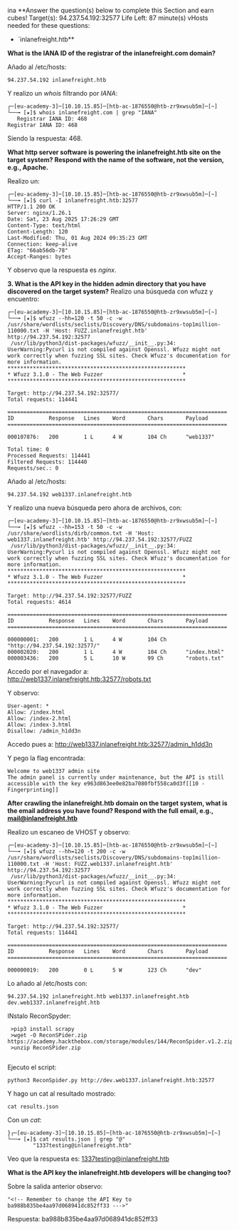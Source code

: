 ina
**Answer the question(s) below to complete this Section and earn cubes!
Target(s): 94.237.54.192:32577
Life Left: 87 minute(s)
vHosts needed for these questions:
- `inlanefreight.htb**

**What is the IANA ID of the registrar of the inlanefreight.com domain?**

Añado al /etc/hosts:
```
94.237.54.192 inlanefreight.htb
```

Y realizo un *whois* filtrando por *IANA*:
```
┌─[eu-academy-3]─[10.10.15.85]─[htb-ac-1876550@htb-zr9xwsub5m]─[~]
└──╼ [★]$ whois inlanefreight.com | grep "IANA"
   Registrar IANA ID: 468
Registrar IANA ID: 468
```

Siendo la respuesta: 468.


**What http server software is powering the inlanefreight.htb site on the target system? Respond with the name of the software, not the version, e.g., Apache.**

Realizo un:

```
┌─[eu-academy-3]─[10.10.15.85]─[htb-ac-1876550@htb-zr9xwsub5m]─[~]
└──╼ [★]$ curl -I inlanefreight.htb:32577
HTTP/1.1 200 OK
Server: nginx/1.26.1
Date: Sat, 23 Aug 2025 17:26:29 GMT
Content-Type: text/html
Content-Length: 120
Last-Modified: Thu, 01 Aug 2024 09:35:23 GMT
Connection: keep-alive
ETag: "66ab56db-78"
Accept-Ranges: bytes

```

Y observo que la respuesta es *nginx*.


**3. What is the API key in the hidden admin directory that you have discovered on the target system?**
Realizo una búsqueda con wfuzz y encuentro: 

```
┌─[eu-academy-3]─[10.10.15.85]─[htb-ac-1876550@htb-zr9xwsub5m]─[~]
└──╼ [★]$ wfuzz --hh=120 -t 50 -c -w /usr/share/wordlists/seclists/Discovery/DNS/subdomains-top1million-110000.txt -H 'Host: FUZZ.inlanefreight.htb' http://94.237.54.192:32577
 /usr/lib/python3/dist-packages/wfuzz/__init__.py:34: UserWarning:Pycurl is not compiled against Openssl. Wfuzz might not work correctly when fuzzing SSL sites. Check Wfuzz's documentation for more information.
********************************************************
* Wfuzz 3.1.0 - The Web Fuzzer                         *
********************************************************

Target: http://94.237.54.192:32577/
Total requests: 114441

=====================================================================
ID           Response   Lines    Word       Chars       Payload                                                                                                                
=====================================================================

000107876:   200        1 L      4 W        104 Ch      "web1337"                                                                                                              

Total time: 0
Processed Requests: 114441
Filtered Requests: 114440
Requests/sec.: 0

```


Añado al /etc/hosts:

```
94.237.54.192 web1337.inlanefreight.htb
```

Y realizo una nueva búsqueda pero ahora de archivos, con:
```
┌─[eu-academy-3]─[10.10.15.85]─[htb-ac-1876550@htb-zr9xwsub5m]─[~]
└──╼ [★]$ wfuzz --hh=153 -t 50 -c -w /usr/share/wordlists/dirb/common.txt -H 'Host: web1337.inlanefreight.htb' http://94.237.54.192:32577/FUZZ
 /usr/lib/python3/dist-packages/wfuzz/__init__.py:34: UserWarning:Pycurl is not compiled against Openssl. Wfuzz might not work correctly when fuzzing SSL sites. Check Wfuzz's documentation for more information.
********************************************************
* Wfuzz 3.1.0 - The Web Fuzzer                         *
********************************************************

Target: http://94.237.54.192:32577/FUZZ
Total requests: 4614

=====================================================================
ID           Response   Lines    Word       Chars       Payload                                                                                                                
=====================================================================

000000001:   200        1 L      4 W        104 Ch      "http://94.237.54.192:32577/"                                                                                          
000002020:   200        1 L      4 W        104 Ch      "index.html"                                                                                                           
000003436:   200        5 L      10 W       99 Ch       "robots.txt"                                                                                                          
```

Accedo por el navegador a:
http://web1337.inlanefreight.htb:32577/robots.txt

Y observo:
```
User-agent: *
Allow: /index.html
Allow: /index-2.html
Allow: /index-3.html
Disallow: /admin_h1dd3n
```

Accedo pues a:
http://web1337.inlanefreight.htb:32577/admin_h1dd3n

Y pego la flag encontrada: 
```
Welcome to web1337 admin site
The admin panel is currently under maintenance, but the API is still accessible with the key e963d863ee0e82ba7080fbf558ca0d3f[[10 - Fingerprinting]]
```

**After crawling the inlanefreight.htb domain on the target system, what is the email address you have found? Respond with the full email, e.g., mail@inlanefreight.htb**

Realizo un escaneo de VHOST y observo:
```
┌─[eu-academy-3]─[10.10.15.85]─[htb-ac-1876550@htb-zr9xwsub5m]─[~]
└──╼ [★]$ wfuzz --hh=120 -t 200 -c -w /usr/share/wordlists/seclists/Discovery/DNS/subdomains-top1million-110000.txt -H 'Host: FUZZ.web1337.inlanefreight.htb' http://94.237.54.192:32577
 /usr/lib/python3/dist-packages/wfuzz/__init__.py:34: UserWarning:Pycurl is not compiled against Openssl. Wfuzz might not work correctly when fuzzing SSL sites. Check Wfuzz's documentation for more information.
********************************************************
* Wfuzz 3.1.0 - The Web Fuzzer                         *
********************************************************

Target: http://94.237.54.192:32577/
Total requests: 114441

=====================================================================
ID           Response   Lines    Word       Chars       Payload       
=====================================================================

000000019:   200        0 L      5 W        123 Ch      "dev"   
```

Lo añado al /etc/hosts con:
```
94.237.54.192 inlanefreight.htb web1337.inlanefreight.htb dev.web1337.inlanefreight.htb

```

INstalo ReconSpyder:

```
 >pip3 install scrapy
 >wget -O ReconSPider.zip https://academy.hackthebox.com/storage/modules/144/ReconSpider.v1.2.zip
 >unzip ReconSPider.zip
 
```

Ejecuto el script:
```
python3 ReconSpider.py http://dev.web1337.inlanefreight.htb:32577
```

 Y hago un cat al resultado mostrado:
 ```
 cat results.json
 ```

Con un *cat*:
```
}┌─[eu-academy-3]─[10.10.15.85]─[htb-ac-1876550@htb-zr9xwsub5m]─[~]
└──╼ [★]$ cat results.json | grep "@"
        "1337testing@inlanefreight.htb"
```

Veo que la respuesta es:  1337testing@inlanefreight.htb

**What is the API key the inlanefreight.htb developers will be changing too?**


Sobre la salida anterior observo: 
```
"<!-- Remember to change the API Key to ba988b835be4aa97d068941dc852ff33 --->"
```

Respuesta: ba988b835be4aa97d068941dc852ff33

